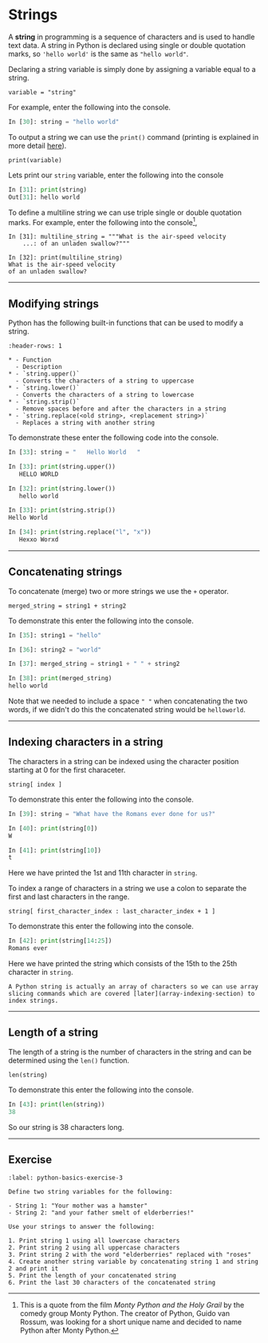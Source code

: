 # Strings

A **string** in programming is a sequence of characters and is used to handle text data. A string in Python is declared using single or double quotation marks, so `'hello world'` is the same as `"hello world"`.

Declaring a string variable is simply done by assigning a variable equal to a string.

```text
variable = "string"
```

For example, enter the following into the console.

```python
In [30]: string = "hello world"
```

To output a string we can use the `print()` command (printing is explained in more detail [here](printing-output-section)).

```text
print(variable)
```

Lets print our `string` variable, enter the following into the console

```python
In [31]: print(string)
Out[31]: hello world
```

To define a multiline string we can use triple single or double quotation marks. For example, enter the following into the console[^1],

[^1]: This is a quote from the film *Monty Python and the Holy Grail* by the comedy group Monty Python. The creator of Python, Guido van Rossum, was looking for a short unique name and decided to name Python after Monty Python.

```text
In [31]: multiline_string = """What is the air-speed velocity 
    ...: of an unladen swallow?"""

In [32]: print(multiline_string)
What is the air-speed velocity 
of an unladen swallow?
```

---

## Modifying strings

Python has the following built-in functions that can be used to modify a string.

```{list-table} String modification functions
:header-rows: 1

* - Function 
  - Description
* - `string.upper()`
  - Converts the characters of a string to uppercase
* - `string.lower()`
  - Converts the characters of a string to lowercase
* - `string.strip()`
  - Remove spaces before and after the characters in a string
* - `string.replace(<old string>, <replacement string>)`
  - Replaces a string with another string
```

To demonstrate these enter the following code into the console.

```python
In [33]: string = "   Hello World   "

In [33]: print(string.upper())
   HELLO WORLD   

In [32]: print(string.lower())
   hello world   

In [33]: print(string.strip())
Hello World

In [34]: print(string.replace("l", "x"))
   Hexxo Worxd   
```

---

## Concatenating strings

To concatenate (merge) two or more strings we use the `+` operator. 

```text
merged_string = string1 + string2 
```

To demonstrate this enter the following into the console.

```python
In [35]: string1 = "hello"

In [36]: string2 = "world"

In [37]: merged_string = string1 + " " + string2

In [38]: print(merged_string)
hello world
```

Note that we needed to include a space `" "` when concatenating the two words, if we didn't do this the concatenated string would be `helloworld`.

---

## Indexing characters in a string

The characters in a string can be indexed using the character position starting at 0 for the first characeter.

```text
string[ index ]
```

To demonstrate this enter the following into the console.

```python
In [39]: string = "What have the Romans ever done for us?"

In [40]: print(string[0])
W

In [41]: print(string[10])
t
```

Here we have printed the 1st and 11th character in `string`.

To index a range of characters in a string we use a colon to separate the first and last characters in the range.

```text
string[ first_character_index : last_character_index + 1 ]
```

To demonstrate this enter the following into the console.

```python
In [42]: print(string[14:25])
Romans ever
```

Here we have printed the string which consists of the 15th to the 25th character in `string`.

```{note}
A Python string is actually an array of characters so we can use array slicing commands which are covered [later](array-indexing-section) to index strings.
```

---

## Length of a string

The length of a string is the number of characters in the string and can be determined using the `len()` function.

```text
len(string)
```

To demonstrate this enter the following into the console.

```python
In [43]: print(len(string))
38
```

So our string is 38 characters long.

---

## Exercise

```{exercise}
:label: python-basics-exercise-3

Define two string variables for the following:

- String 1: "Your mother was a hamster"
- String 2: "and your father smelt of elderberries!"

Use your strings to answer the following:

1. Print string 1 using all lowercase characters
2. Print string 2 using all uppercase characters
3. Print string 2 with the word "elderberries" replaced with "roses"
4. Create another string variable by concatenating string 1 and string 2 and print it
5. Print the length of your concatenated string
6. Print the last 30 characters of the concatenated string
```